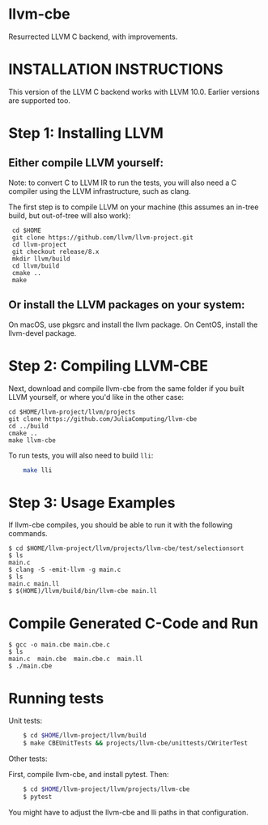 llvm-cbe
========

Resurrected LLVM C backend, with improvements.


INSTALLATION INSTRUCTIONS
=========================

This version of the LLVM C backend works with LLVM 10.0. Earlier versions are supported too.

Step 1: Installing LLVM
=======================

Either compile LLVM yourself:
-----------------------------
Note: to convert C to LLVM IR to run the tests, you will also need a C compiler using the LLVM infrastructure, such as clang.

The first step is to compile LLVM on your machine
(this assumes an in-tree build, but out-of-tree will also work):

     cd $HOME
     git clone https://github.com/llvm/llvm-project.git
     cd llvm-project
     git checkout release/8.x
     mkdir llvm/build
     cd llvm/build
     cmake ..
     make

Or install the LLVM packages on your system:
--------------------------------------------

On macOS, use pkgsrc and install the llvm package. On CentOS, install the llvm-devel package.

Step 2: Compiling LLVM-CBE
==========================

Next, download and compile llvm-cbe from the same folder if you built LLVM yourself, or where you'd like in the other case:

    cd $HOME/llvm-project/llvm/projects
    git clone https://github.com/JuliaComputing/llvm-cbe
    cd ../build
    cmake ..
    make llvm-cbe

To run tests, you will also need to build `lli`:

```sh
    make lli
```

Step 3: Usage Examples
======================

If llvm-cbe compiles, you should be able to run it with the following commands.
```
$ cd $HOME/llvm-project/llvm/projects/llvm-cbe/test/selectionsort
$ ls
main.c
$ clang -S -emit-llvm -g main.c
$ ls
main.c main.ll
$ $(HOME)/llvm/build/bin/llvm-cbe main.ll
```

Compile Generated C-Code and Run
================================

```
$ gcc -o main.cbe main.cbe.c
$ ls
main.c  main.cbe  main.cbe.c  main.ll
$ ./main.cbe
```

Running tests
==================

Unit tests:

```sh
    $ cd $HOME/llvm-project/llvm/build
    $ make CBEUnitTests && projects/llvm-cbe/unittests/CWriterTest
```

Other tests:

First, compile llvm-cbe, and install pytest. Then:

```sh
    $ cd $HOME/llvm-project/llvm/projects/llvm-cbe
    $ pytest
```

You might have to adjust the llvm-cbe and lli paths in that configuration.
